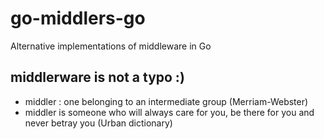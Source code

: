 # go-middlers-go
Alternative implementations of middleware in Go

## middlerware is not a typo :)
  - middler : one belonging to an intermediate group (Merriam-Webster)
  - middler is someone who will always care for you, be there for you and never betray you (Urban dictionary)

